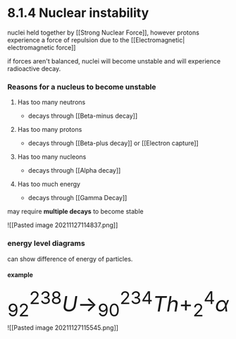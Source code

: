 # 8.1.4 Nuclear instability

nuclei held together by [[Strong Nuclear Force]], however protons experience a force of repulsion due to the [[Electromagnetic| electromagnetic force]] 

if forces aren't balanced, nuclei will become unstable and will experience radioactive decay.

### Reasons for a nucleus to become unstable
1. Has too many neutrons 
	- decays through [[Beta-minus decay]] 

2. Has too many protons 
	- decays through [[Beta-plus decay]] or [[Electron capture]]

3. Has too many nucleons 
	- decays through [[Alpha decay]]

4. Has too much energy
	- decays through [[Gamma Decay]]

may require **multiple decays** to become stable

![[Pasted image 20211127114837.png]]

### energy level diagrams
can show difference of energy of particles.

#### example

 <font size="7"> $$ _{92}^{238}U  \rightarrow _{90}^{234}Th + ^{4}_{2}\alpha  $$</font> 
 ![[Pasted image 20211127115545.png]]


